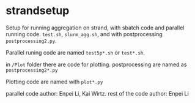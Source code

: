 # strandsetup
Setup for running aggregation on strand, with sbatch code and parallel running code. `test.sh`, `slurm_agg.sh`, and with postprocessing `postprocessing2.py`.

Parallel runing code are named `test5p*.sh` or `test*.sh`.

in `/Plot` folder there are code for plotting. postprocessing are named as `postprocessing2*.py`

Plotting code are named with `plot*.py`

parallel code author: Enpei Li, Kai Wirtz.
rest of the code author: Enpei Li
